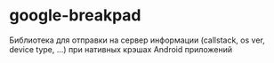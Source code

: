 google-breakpad
===============

Библиотека для отправки на сервер информации (callstack, os ver, device type, ...) при нативных крэшах Android приложений